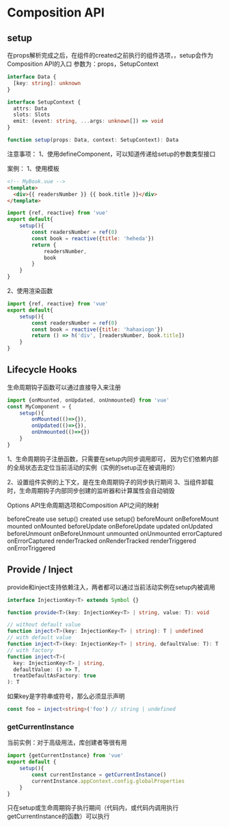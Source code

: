 # Composition API
## setup
在props解析完成之后，在组件的created之前执行的组件选项，，setup会作为Composition API的入口
参数为：props，SetupContext

```ts
interface Data {
  [key: string]: unknown
}

interface SetupContext {
  attrs: Data
  slots: Slots
  emit: (event: string, ...args: unknown[]) => void
}

function setup(props: Data, context: SetupContext): Data
```
注意事项：
1、使用defineComponent，可以知道传递给setup的参数类型接口

案例：
1、使用模板
```html
<!-- MyBook.vue -->
<template>
  <div>{{ readersNumber }} {{ book.title }}</div>
</template>
```
```js
import {ref, reactive} from 'vue'
export default{
    setup(){
        const readersNumber = ref(0)
        const book = reactive({title: 'heheda'})
        return {
            readersNumber,
            book
        }
    }
}
```

2、使用渲染函数
```js
import {ref, reactive} from 'vue'
export default{
    setup(){
        const readersNumber = ref(0)
        const book = reactive({title: 'hahaxiogn'})
        return () => h('div', [readersNumber, book.title])
    }
}
```

## Lifecycle Hooks
生命周期钩子函数可以通过直接导入来注册
```js
import {onMounted, onUpdated, onUnmounted} from 'vue'
const MyComponent = {
    setup(){
        onMounted(()=>{}),
        onUpdated(()=>{}),
        onUnmounted(()=>{})
    }
}
```
1、生命周期钩子注册函数，只需要在setup内同步调用即可，
因为它们依赖内部的全局状态去定位当前活动的实例（实例的setup正在被调用的）

2、设置组件实例的上下文，是在生命周期钩子的同步执行期间
3、当组件卸载时，生命周期钩子内部同步创建的监听器和计算属性会自动销毁

Options API生命周期选项和Composition API之间的映射

beforeCreate                        use  setup()
created                             use setup()
beforeMount                         onBeforeMount
mounted                             onMounted
beforeUpdate                        onBeforeUpdate
updated                             onUpdated
beforeUnmount                       onBeforeUnmount
unmounted                           onUnmounted
errorCaptured                       onErrorCaptured
renderTracked                       onRenderTracked
renderTriggered                     onErrorTriggered

## Provide / Inject
provide和inject支持依赖注入，两者都可以通过当前活动实例在setup内被调用
```ts
interface InjectionKey<T> extends Symbol {}

function provide<T>(key: InjectionKey<T> | string, value: T): void

// without default value
function inject<T>(key: InjectionKey<T> | string): T | undefined
// with default value
function inject<T>(key: InjectionKey<T> | string, defaultValue: T): T
// with factory
function inject<T>(
  key: InjectionKey<T> | string,
  defaultValue: () => T,
  treatDefaultAsFactory: true
): T

```

如果key是字符串或符号，那么必须显示声明
```ts
const foo = inject<string>('foo') // string | undefined
```

### getCurrentInstance
当前实例：对于高级用法，库创建者等很有用
```js
import {getCurrentInstance} from 'vue'
export default {
    setup(){
        const currentInstance = getCurrentInstance()
        currentInstance.appContext.config.globalProperties
    }
}
```

只在setup或生命周期钩子执行期间（代码内，或代码内调用执行getCurrentInstance的函数）可以执行
























